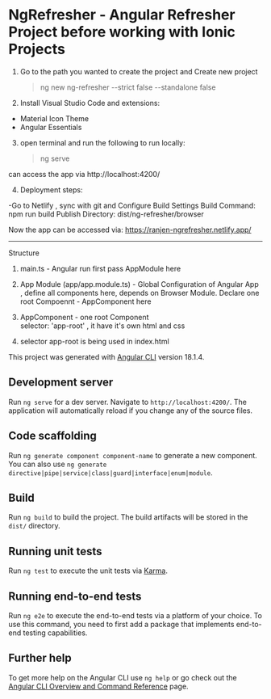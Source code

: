 # NgRefresher - Angular Refresher Project before working with Ionic Projects

1. Go to the path you wanted to create the project and Create new project

   > ng new ng-refresher --strict false --standalone false

2. Install Visual Studio Code and extensions:

- Material Icon Theme
- Angular Essentials

3. open terminal and run the following to run locally:
   > ng serve

can access the app via http://localhost:4200/

4. Deployment steps:

-Go to Netlify , sync with git and Configure Build Settings
Build Command: npm run build
Publish Directory: dist/ng-refresher/browser

Now the app can be accessed via: https://ranjen-ngrefresher.netlify.app/

---

Structure

1. main.ts - Angular run first pass AppModule here

2. App Module (app/app.module.ts) - Global Configuration of Angular App , define all components here, depends on Browser Module. Declare one root Compoennt - AppComponent here

3. AppComponent - one root Component  
   selector: 'app-root' , it have it's own html and css

4. selector app-root is being used in index.html

This project was generated with [Angular CLI](https://github.com/angular/angular-cli) version 18.1.4.

## Development server

Run `ng serve` for a dev server. Navigate to `http://localhost:4200/`. The application will automatically reload if you change any of the source files.

## Code scaffolding

Run `ng generate component component-name` to generate a new component. You can also use `ng generate directive|pipe|service|class|guard|interface|enum|module`.

## Build

Run `ng build` to build the project. The build artifacts will be stored in the `dist/` directory.

## Running unit tests

Run `ng test` to execute the unit tests via [Karma](https://karma-runner.github.io).

## Running end-to-end tests

Run `ng e2e` to execute the end-to-end tests via a platform of your choice. To use this command, you need to first add a package that implements end-to-end testing capabilities.

## Further help

To get more help on the Angular CLI use `ng help` or go check out the [Angular CLI Overview and Command Reference](https://angular.dev/tools/cli) page.
